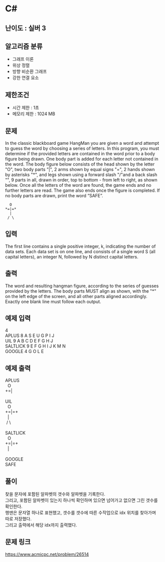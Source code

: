 # C#

## 난이도 : 실버 3

## 알고리즘 분류
  - 그래프 이론
  - 위상 정렬
  - 방향 비순환 그래프
  - 강한 연결 요소

## 제한조건
  - 시간 제한 : 1초
  - 메모리 제한 : 1024 MB

## 문제
In the classic blackboard game HangMan you are given a word and attempt to guess the word by choosing a series of letters. In this program, you must determine if the provided letters are contained in the word prior to a body figure being drawn. One body part is added for each letter not contained in the word. The body figure below consists of the head shown by the letter "O", two body parts "|", 2 arms shown by equal signs "=", 2 hands shown by asterisks "*", and legs shown using a forward slash "/"and a back slash "\", 9 parts in all, drawn in order, top to bottom - from left to right, as shown below. Once all the letters of the word are found, the game ends and no further letters are read. The game also ends once the figure is completed. If no body parts are drawn, print the word “SAFE”.<br/>

	  O
	*=|=*
	  |
	 / \


## 입력
The first line contains a single positive integer, k, indicating the number of data sets. Each data set is on one line, and consists of a single word S (all capital letters), an integer N, followed by N distinct capital letters.<br/>


## 출력
The word and resulting hangman figure, according to the series of guesses provided by the letters. The body parts MUST align as shown, with the "*" on the left edge of the screen, and all other parts aligned accordingly. Exactly one blank line must follow each output.<br/>


## 예제 입력
4<br/>
APLUS 8 A S E U G P I J<br/>
UIL 9 A B C D E F G H J<br/>
SALTLICK 9 E F G H I J K M N<br/>
GOOGLE 4 G O L E<br/>


## 예제 출력
APLUS<br/>
&nbsp;&nbsp;O<br/>
+=|<br/>
<br/>
UIL<br/>
&nbsp;&nbsp;O<br/>
+=|=+<br>
&nbsp;&nbsp;|<br/>
&nbsp;/&nbsp;\\<br/>
<br>
SALTLICK<br/>
&nbsp;&nbsp;O<br/>
+=|=+<br/>
&nbsp;&nbsp;|<br/>
<br>
GOOGLE<br/>
SAFE<br/>


## 풀이
찾을 문자에 포함된 알파벳의 갯수와 알파벳을 기록한다.<br/>
그리고, 포함된 알파벳이 있는지 하나씩 확인하며 있으면 넘어가고 없으면 그린 갯수를 확인한다.<br/>
행맨은 문자열 하나로 표현했고, 갯수를 갯수에 따른 수작업으로 idx 위치를 찾아가며 따로 저장했다.<br/>
그리고 출력에서 해당 idx까지 출력했다.<br/>


## 문제 링크
https://www.acmicpc.net/problem/26514